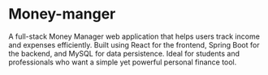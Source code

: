 # Money-manger
A full-stack Money Manager web application that helps users track income and expenses efficiently. Built using React for the frontend, Spring Boot for the backend, and MySQL for data persistence. Ideal for students and professionals who want a simple yet powerful personal finance tool.

